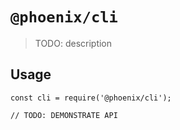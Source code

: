 # `@phoenix/cli`

> TODO: description

## Usage

```
const cli = require('@phoenix/cli');

// TODO: DEMONSTRATE API
```
